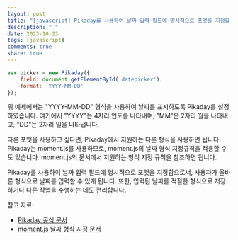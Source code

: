 ```yaml
---
layout: post
title: "[javascript] Pikaday를 사용하여 날짜 입력 필드에 명시적으로 포맷을 지정할 수 있나요?"
description: " "
date: 2023-10-23
tags: [javascript]
comments: true
share: true
---
```


```javascript
var picker = new Pikaday({
    field: document.getElementById('datepicker'),
    format: 'YYYY-MM-DD'
});
```

위 예제에서는 "YYYY-MM-DD" 형식을 사용하여 날짜를 표시하도록 Pikaday를 설정하였습니다. 여기에서 "YYYY"는 4자리 연도를 나타내며, "MM"은 2자리 월을 나타내고, "DD"는 2자리 일을 나타냅니다.

다른 포맷을 사용하고 싶다면, Pikaday에서 지원하는 다른 형식을 사용하면 됩니다. Pikaday는 moment.js를 사용하므로, moment.js의 날짜 형식 지정규칙을 적용할 수도 있습니다. moment.js의 문서에서 지원하는 형식 지정 규칙을 참조하면 됩니다.

Pikaday를 사용하여 날짜 입력 필드에 명시적으로 포맷을 지정함으로써, 사용자가 올바른 형식으로 날짜를 입력할 수 있게 됩니다. 또한, 입력된 날짜를 적절한 형식으로 저장하거나 다른 작업을 수행하는 데도 편리합니다.

참고 자료:
- [Pikaday 공식 문서](https://github.com/Pikaday/Pikaday#formats)
- [moment.js 날짜 형식 지정 문서](https://momentjs.com/docs/#/parsing/string-format/)